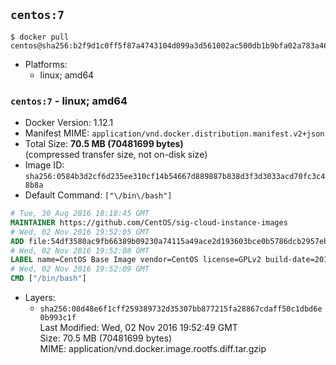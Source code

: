 ## `centos:7`

```console
$ docker pull centos@sha256:b2f9d1c0ff5f87a4743104d099a3d561002ac500db1b9bfa02a783a46e0d366c
```

-	Platforms:
	-	linux; amd64

### `centos:7` - linux; amd64

-	Docker Version: 1.12.1
-	Manifest MIME: `application/vnd.docker.distribution.manifest.v2+json`
-	Total Size: **70.5 MB (70481699 bytes)**  
	(compressed transfer size, not on-disk size)
-	Image ID: `sha256:0584b3d2cf6d235ee310cf14b54667d889887b838d3f3d3033acd70fc3c48b8a`
-	Default Command: `["\/bin\/bash"]`

```dockerfile
# Tue, 30 Aug 2016 18:18:45 GMT
MAINTAINER https://github.com/CentOS/sig-cloud-instance-images
# Wed, 02 Nov 2016 19:52:05 GMT
ADD file:54df3580ac9fb66389b09230a74115a49ace2d193603bce0b5786dcb2957eb52 in / 
# Wed, 02 Nov 2016 19:52:08 GMT
LABEL name=CentOS Base Image vendor=CentOS license=GPLv2 build-date=20161102
# Wed, 02 Nov 2016 19:52:09 GMT
CMD ["/bin/bash"]
```

-	Layers:
	-	`sha256:08d48e6f1cff259389732d35307bb877215fa28867cdaff50c1dbd6e0b993c1f`  
		Last Modified: Wed, 02 Nov 2016 19:52:49 GMT  
		Size: 70.5 MB (70481699 bytes)  
		MIME: application/vnd.docker.image.rootfs.diff.tar.gzip
